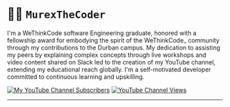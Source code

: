 # 👩‍💻 **`MurexTheCoder`**


I'm a WeThinkCode software Engineering graduate, honored with a fellowship award for embodying the spirit of the WeThinkCode_ community through my contributions to the Durban campus. My dedication to assisting my peers by explaining complex concepts through live workshops and video content shared on Slack led to the creation of my YouTube channel, extending my educational reach globally. I'm a self-motivated developer committed to continuous learning and upskilling.


<p align="left">
      <a href="https://www.youtube.com/channel/UCm3moBxexOnsaGSMoquscHg?sub_confirmation=1">
          <img alt="My YouTube Channel Subscribers" src="https://img.shields.io/youtube/channel/subscribers/UCm3moBxexOnsaGSMoquscHg?color=%23E05D44&label=SUBSCRIBE&logo=video&logoColor=white&style=for-the-badge&labelColor=CE4630"></a> 
      <a href="https://www.youtube.com/channel/UCm3moBxexOnsaGSMoquscHg">
         <img alt="YouTube Channel Views" src="https://img.shields.io/youtube/channel/views/UCm3moBxexOnsaGSMoquscHg?color=%23E1AD0E&logo=eye&logoColor=white&style=for-the-badge&labelColor=C79600"></a> 
</p>

---







     
